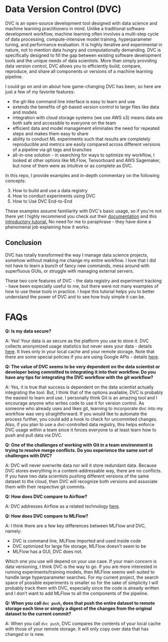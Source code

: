 # Data Version Control (DVC) 

DVC is an open-source development tool designed with data science and machine learning practitioners in mind. Unlike a traditional software 
development workflow, machine learning often involves a multi-step cycle of data processing, compute-intensive model training, 
hyperparameter tuning, and performance evaluation. It is highly iterative and experimental in nature, not to mention data hungry and computationally demanding. 
DVC is specifically designed to fill the gap between existing software development tools and the unique needs of data scientists. More than simply 
providing data version control, DVC allows you to efficiently build, compare, reproduce, and share all components or versions of a machine learning pipeline. 

I could go on and on about how game-changing DVC has been, so here are just a few of my favorite features: 
* the git-like command line interface is easy to learn and use
* extends the benefits of git-based version control to large files like data and models
* integration with cloud storage systems (we use AWS s3) means data are both safe and accessible to everyone on the team
* efficient data and model management eliminates the need for repeated steps and makes them easy to share
* ability to conduct ML experiments such that results are completely reproducible and metrics are easily compared across different 
versions of a pipeline via git tags and branches
* all-in-one solution - in searching for ways to optimize my workflow, I looked at other options like MLFlow, Tensorboard and AWS Sagemaker, 
but none of them were as intuitive or as complete as DVC. 

In this repo, I provide examples and in-depth commentary on the following concepts:

3. How to build and use a data registry 
5. How to conduct  experiments using DVC 
3. How to Use DVC End-to-End 

These examples assume familiarity with DVC's basic usage, so if you're not there yet I highly recommend you check out 
their [documentation](https://dvc.org/doc/home) and this [introductory tutorial.](https://dvc.org/doc/tutorials/get-started/agenda) 
No need for me to paraphrase - they have done a phenomenal job explaining how it works. 


## Conclusion
DVC has totally transformed the way I manage data science projects, somehow without making me change my entire workflow. I love that I did 
not have to learn a bunch of fancy new commands, mess around with superfluous GUIs, or struggle with managing external servers. 

These two core features of DVC - the data registry and experiment tracking - have been especially useful to me, but there were not many examples of how to 
use these tools in practice. I hope this tutorial helps you to better understand the power of DVC and to see how truly simple it can be. 

# FAQs 

**Q: Is my data secure?**

A: Yes! Your data is as secure as the platform you use to store it. DVC collects anonymized usage statistics but never sees your data - details [here](https://dvc.org/doc/user-guide/analytics). 
It lives only in your local cache and your remote storage.
Note that there are some special policies if you are using Google APIs - details [here](https://dvc.org/doc/user-guide/privacy). 

**Q:  The value of DVC seems to be very dependent on the data scientist or developer being committed to integrating it into their workflow. Do you have any tips for integrating the DVC workflow with the git workflow?**

A: Yes, it is true that success is dependent on the data scientist actually integrating the tool. But, I think that of the options available, DVC is probably the easiest to learn and use. 
I personally think Git is an amazing tool and I encourage anyone who writes code to use it for version control. 
As someone who already uses and likes git, learning to incorporate dvc into my workflow was very straightforward. If you would like to automate the process further, 
you could add a hook to check for uncommited changes. Also, if you plan to use a dvc-controlled data registry, this helps enforce DVC usage within a team since it forces everyone to at least learn how to push and pull data via DVC.

**Q: One of the challenges of working with Git in a team environment is trying to resolve merge conflicts. Do you experience the same sort of challenges with DVC?**

A: DVC will never overwrite data nor will it store redundant data. Because DVC stores everything in a content-addressable way, there are no conflicts. 
If you have two data scientists pushing different versions of the same dataset to the cloud, then DVC will recognize both versions and associate them with their respective git commits. 

**Q: How does DVC compare to Airflow?**

A: DVC addresses Airflow as a related technology [here](https://dvc.org/doc/understanding-dvc/related-technologies). 

**Q: How does DVC compare to MLFlow?**

A: I think there are a few key differences between MLFlow and DVC, namely:

* DVC is command line, MLFlow imported and used inside code
* DVC optimized for large file storage, MLFlow doesn’t seem to be
* MLFlow has a GUI, DVC does not.

Which one you use will depend on your use case. If your main concern is data versioning, I think DVC is the way to go. If you are more interested in running experiments/training models, then MLFlow seems well-suited to handle large hyperparameter searches. 
For my current project, the search space of possible experiments is smaller so for the sake of simplicity I will probably track them with DVC, especially since the code is already written and I don’t want to add MLFlow to all the components of the pipeline.

**Q: When you call `dvc push`, does that push the entire dataset to remote storage each time or simply a digest of the changes from the original dataset to the current commit?**

A: When you call `dvc push`, DVC compares the contents of your local cache with those of your remote storage. 
It will only copy over data that has changed or is new. 
